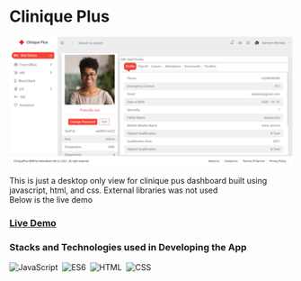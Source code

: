 # Clinique Plus

![Clinique Plus](/images/cliqueplus.png)

<p>
This is just a desktop only view for clinique pus dashboard built using javascript, html, and css. External libraries was not used
<br/>
Below is the live demo
</p>

### <a href="https://cliniqueplus.netlify.app">Live Demo</a>

### Stacks and Technologies used in Developing the App

![JavaScript](https://img.shields.io/badge/-JavaScript-05122A?style=flat&logo=javascript)&nbsp;
![ES6](https://img.shields.io/badge/-ES6-05122A?style=flat&logo=javascript)&nbsp;
![HTML](https://img.shields.io/badge/-HTML-05122A?style=flat&logo=HTML5)&nbsp;
![CSS](https://img.shields.io/badge/-CSS-05122A?style=flat&logo=CSS3&logoColor=1572B6)&nbsp;

<br/>
